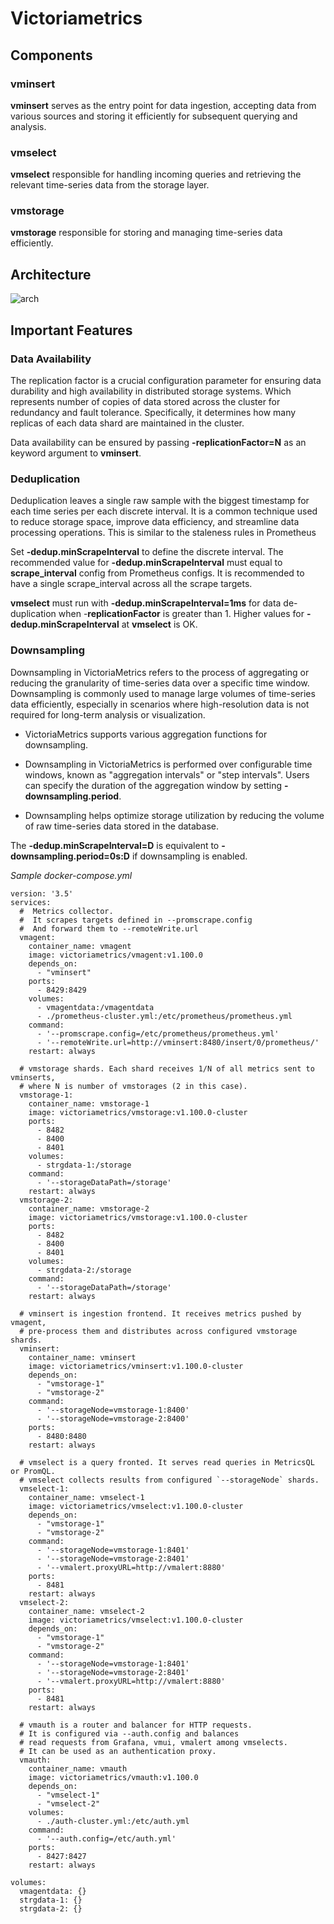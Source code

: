 # Victoriametrics

## Components

### vminsert

**vminsert** serves as the entry point for data ingestion, accepting data from various sources and storing it efficiently for subsequent querying and analysis.

### vmselect

**vmselect** responsible for handling incoming queries and retrieving the relevant time-series data from the storage layer.

### vmstorage

**vmstorage** responsible for storing and managing time-series data efficiently.

## Architecture

![arch](https://docs.victoriametrics.com/Cluster-VictoriaMetrics_cluster-scheme.webp)

## Important Features

### Data Availability

The replication factor is a crucial configuration parameter for ensuring data durability and high availability in distributed storage systems. Which represents number of copies of data stored across the cluster for redundancy and fault tolerance. Specifically, it determines how many replicas of each data shard are maintained in the cluster.

Data availability can be ensured by passing **-replicationFactor=N** as an keyword argument to **vminsert**.

### Deduplication

Deduplication leaves a single raw sample with the biggest timestamp for each time series per each discrete interval. It is a common technique used to reduce storage space, improve data efficiency, and streamline data processing operations. This is similar to the staleness rules in Prometheus

Set **-dedup.minScrapeInterval** to define the discrete interval. The recommended value for **-dedup.minScrapeInterval** must equal to **scrape_interval** config from Prometheus configs. It is recommended to have a single scrape_interval across all the scrape targets.

**vmselect** must run with **-dedup.minScrapeInterval=1ms** for data de-duplication when -**replicationFactor** is greater than 1. Higher values for **-dedup.minScrapeInterval** at **vmselect** is OK.

### Downsampling

Downsampling in VictoriaMetrics refers to the process of aggregating or reducing the granularity of time-series data over a specific time window. Downsampling is commonly used to manage large volumes of time-series data efficiently, especially in scenarios where high-resolution data is not required for long-term analysis or visualization.

- VictoriaMetrics supports various aggregation functions for downsampling.

- Downsampling in VictoriaMetrics is performed over configurable time windows, known as "aggregation intervals" or "step intervals". Users can specify the duration of the aggregation window by setting **-downsampling.period**.

- Downsampling helps optimize storage utilization by reducing the volume of raw time-series data stored in the database.

The **-dedup.minScrapeInterval=D** is equivalent to **-downsampling.period=0s:D** if downsampling is enabled.

*Sample docker-compose.yml*

```
version: '3.5'
services:
  #  Metrics collector.
  #  It scrapes targets defined in --promscrape.config
  #  And forward them to --remoteWrite.url
  vmagent:
    container_name: vmagent
    image: victoriametrics/vmagent:v1.100.0
    depends_on:
      - "vminsert"
    ports:
      - 8429:8429
    volumes:
      - vmagentdata:/vmagentdata
      - ./prometheus-cluster.yml:/etc/prometheus/prometheus.yml
    command:
      - '--promscrape.config=/etc/prometheus/prometheus.yml'
      - '--remoteWrite.url=http://vminsert:8480/insert/0/prometheus/'
    restart: always

  # vmstorage shards. Each shard receives 1/N of all metrics sent to vminserts,
  # where N is number of vmstorages (2 in this case).
  vmstorage-1:
    container_name: vmstorage-1
    image: victoriametrics/vmstorage:v1.100.0-cluster
    ports:
      - 8482
      - 8400
      - 8401
    volumes:
      - strgdata-1:/storage
    command:
      - '--storageDataPath=/storage'
    restart: always
  vmstorage-2:
    container_name: vmstorage-2
    image: victoriametrics/vmstorage:v1.100.0-cluster
    ports:
      - 8482
      - 8400
      - 8401
    volumes:
      - strgdata-2:/storage
    command:
      - '--storageDataPath=/storage'
    restart: always

  # vminsert is ingestion frontend. It receives metrics pushed by vmagent,
  # pre-process them and distributes across configured vmstorage shards.
  vminsert:
    container_name: vminsert
    image: victoriametrics/vminsert:v1.100.0-cluster
    depends_on:
      - "vmstorage-1"
      - "vmstorage-2"
    command:
      - '--storageNode=vmstorage-1:8400'
      - '--storageNode=vmstorage-2:8400'
    ports:
      - 8480:8480
    restart: always

  # vmselect is a query fronted. It serves read queries in MetricsQL or PromQL.
  # vmselect collects results from configured `--storageNode` shards.
  vmselect-1:
    container_name: vmselect-1
    image: victoriametrics/vmselect:v1.100.0-cluster
    depends_on:
      - "vmstorage-1"
      - "vmstorage-2"
    command:
      - '--storageNode=vmstorage-1:8401'
      - '--storageNode=vmstorage-2:8401'
      - '--vmalert.proxyURL=http://vmalert:8880'
    ports:
      - 8481
    restart: always
  vmselect-2:
    container_name: vmselect-2
    image: victoriametrics/vmselect:v1.100.0-cluster
    depends_on:
      - "vmstorage-1"
      - "vmstorage-2"
    command:
      - '--storageNode=vmstorage-1:8401'
      - '--storageNode=vmstorage-2:8401'
      - '--vmalert.proxyURL=http://vmalert:8880'
    ports:
      - 8481
    restart: always

  # vmauth is a router and balancer for HTTP requests.
  # It is configured via --auth.config and balances
  # read requests from Grafana, vmui, vmalert among vmselects.
  # It can be used as an authentication proxy.
  vmauth:
    container_name: vmauth
    image: victoriametrics/vmauth:v1.100.0
    depends_on:
      - "vmselect-1"
      - "vmselect-2"
    volumes:
      - ./auth-cluster.yml:/etc/auth.yml
    command:
      - '--auth.config=/etc/auth.yml'
    ports:
      - 8427:8427
    restart: always

volumes:
  vmagentdata: {}
  strgdata-1: {}
  strgdata-2: {}
```
